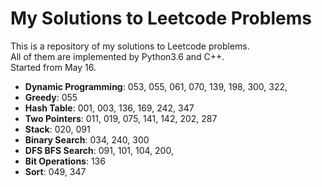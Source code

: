My Solutions to Leetcode Problems
====
This is a repository of my solutions to Leetcode problems.  
All of them are implemented by Python3.6 and C++.  
Started from May 16.

- **Dynamic Programming**: 053, 055, 061, 070, 139, 198, 300, 322,
- **Greedy**: 055
- **Hash Table**: 001, 003, 136, 169, 242, 347
- **Two Pointers**: 011, 019, 075, 141, 142, 202, 287
- **Stack**: 020, 091
- **Binary Search**: 034, 240, 300 
- **DFS BFS Search**: 091, 101, 104, 200,
- **Bit Operations**: 136
- **Sort**: 049, 347
